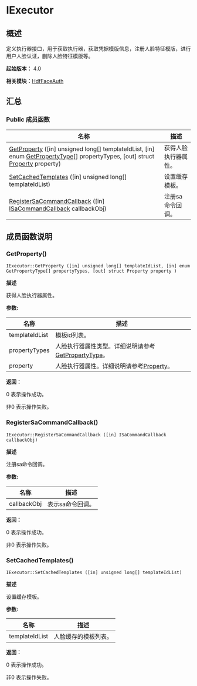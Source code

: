 # IExecutor


## 概述

定义执行器接口，用于获取执行器，获取凭据模版信息，注册人脸特征模版，进行用户人脸认证，删除人脸特征模版等。

**起始版本：** 4.0

**相关模块：**[HdfFaceAuth](_hdf_face_auth_v11.md)


## 汇总


### Public 成员函数

| 名称 | 描述 | 
| -------- | -------- |
| [GetProperty](#getproperty) ([in] unsigned long[] templateIdList, [in] enum [GetPropertyType](_hdf_face_auth_v11.md#getpropertytype)[] propertyTypes, [out] struct [Property](_property_faceauth_v11.md) property) | 获得人脸执行器属性。  | 
| [SetCachedTemplates](#setcachedtemplates) ([in] unsigned long[] templateIdList) | 设置缓存模板。  | 
| [RegisterSaCommandCallback](#registersacommandcallback) ([in] [ISaCommandCallback](interface_i_sa_command_callback_faceauth_v11.md) callbackObj) | 注册sa命令回调。  | 


## 成员函数说明


### GetProperty()

```
IExecutor::GetProperty ([in] unsigned long[] templateIdList, [in] enum GetPropertyType[] propertyTypes, [out] struct Property property )
```
**描述**

获得人脸执行器属性。

**参数:**

| 名称 | 描述 | 
| -------- | -------- |
| templateIdList | 模板id列表。  | 
| propertyTypes | 人脸执行器属性类型。详细说明请参考[GetPropertyType](_hdf_face_auth_v11.md#getpropertytype)。  | 
| property | 人脸执行器属性。详细说明请参考[Property](_property_faceauth_v11.md)。 | 

**返回：**

0 表示操作成功。

非0 表示操作失败。


### RegisterSaCommandCallback()

```
IExecutor::RegisterSaCommandCallback ([in] ISaCommandCallback callbackObj)
```
**描述**

注册sa命令回调。

**参数:**

| 名称 | 描述 | 
| -------- | -------- |
| callbackObj | 表示sa命令回调。 | 

**返回：**

0 表示操作成功。

非0 表示操作失败。


### SetCachedTemplates()

```
IExecutor::SetCachedTemplates ([in] unsigned long[] templateIdList)
```
**描述**

设置缓存模板。

**参数:**

| 名称 | 描述 | 
| -------- | -------- |
| templateIdList | 人脸缓存的模板列表。 | 

**返回：**

0 表示操作成功。

非0 表示操作失败。

